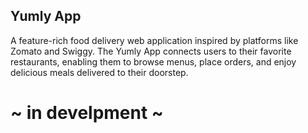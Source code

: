 ## Yumly App
A feature-rich food delivery web application inspired by platforms like Zomato and Swiggy. The Yumly App connects users to their favorite restaurants, enabling them to browse menus, place orders, and enjoy delicious meals delivered to their doorstep.

# ~ in develpment ~